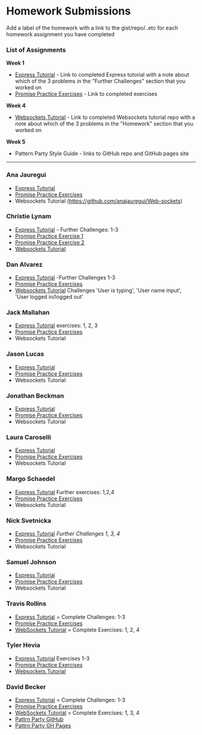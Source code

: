 # Homework Submissions

Add a label of the homework with a link to the gist/repo/..etc for each homework assignment you have completed

### List of Assignments

**Week 1**

* [Express Tutorial](https://medium.com/@jaeger.rob/introduction-to-nodes-express-js-db5617047150) - Link to completed Express tutorial with a note about which of the 3 problems in the "Further Challenges" section that you worked on
* [Promise Practice Exercises](https://gist.github.com/robbiejaeger/dc8f55c1f9462741090862f736b82cab) - Link to completed exercises

**Week 4**

* [Websockets Tutorial](https://socket.io/get-started/chat/) - Link to completed Websockets tutorial repo with a note about which of the 3 problems in the "Homework" section that you worked on

**Week 5**

* Pattern Party Style Guide - links to GitHub repo and GitHub pages site

---

### Ana Jauregui

* [Express Tutorial]()
* [Promise Practice Exercises]()
* Websockets Tutorial (https://github.com/anajauregui/Web-sockets)

### Christie Lynam

* [Express Tutorial](https://github.com/christielynam/express-tutorial) - Further Challenges: 1-3
* [Promise Practice Exercise 1](https://repl.it/LtmK/0)
* [Promise Practice Exercise 2](https://repl.it/LtmW/5)
* [Websockets Tutorial](https://github.com/christielynam/web-sockets-chat)

### Dan Alvarez

* [Express Tutorial](https://github.com/danalvarez5280/PreWorkMod4) -Further Challenges 1-3
* [Promise Practice Exercises](https://repl.it/LvA0/0)
* [Websockets Tutorial](https://github.com/danalvarez5280/Web-Socket-Exercise) Challenges 'User is typing', 'User name input', 'User logged in/logged out'

### Jack Mallahan

* [Express Tutorial](https://github.com/jackmallahan/express-tutorial) exercises: 1, 2, 3
* [Promise Practice Exercises](https://codepen.io/jackmallahan/pen/xXWPBE?editors=0010)
* Websockets Tutorial

### Jason Lucas

* [Express Tutorial]()
* [Promise Practice Exercises]()
* Websockets Tutorial

### Jonathan Beckman

* [Express Tutorial]()
* [Promise Practice Exercises]()
* Websockets Tutorial

### Laura Caroselli

* [Express Tutorial]()
* [Promise Practice Exercises]()
* Websockets Tutorial

### Margo Schaedel

* [Express Tutorial](https://github.com/mschae16/express-tutorial) Further exercises: 1,2,4
* [Promise Practice Exercises](https://repl.it/LuJq/1)
* Websockets Tutorial

### Nick Svetnicka

* [Express Tutorial](https://github.com/EndlessHypnosis/prework-express) _Further Challenges 1, 3, 4_
* [Promise Practice Exercises](https://repl.it/MSUn/9)
* Websockets Tutorial

### Samuel Johnson

* [Express Tutorial](https://github.com/sljohnson32/expressworks)
* [Promise Practice Exercises]()
* Websockets Tutorial

### Travis Rollins

* [Express Tutorial](https://github.com/Kalikoze/Node-Express-Practice) = Complete Challenges: 1-3
* [Promise Practice Exercises](https://github.com/Kalikoze/Promise-Exercises)
* [WebSockets Tutorial](https://github.com/Kalikoze/WebSockets-Practice) = Complete Exercises: 1, 2, 4

### Tyler Hevia

* [Express Tutorial](https://github.com/tylerjhevia/express-practice) Exercises 1-3
* [Promise Practice Exercises](https://github.com/tylerjhevia/promise-practice)
* [Websockets Tutorial](https://github.com/tylerjhevia/socket-chat)

### David Becker
 
 * [Express Tutorial](https://github.com/davidbecker6081/express-tutorial) = Complete Challenges: 1-3
 * [Promise Practice Exercises](https://github.com/davidbecker6081/Mod4-prework)
 * [WebSockets Tutorial](https://github.com/davidbecker6081/socket-hw) = Complete Exercises: 1, 3, 4
 * [Pattrn Party GitHub](https://github.com/davidbecker6081/PattrnParty)
 * [Pattrn Party GH Pages](https://davidbecker6081.github.io/PattrnParty/)
